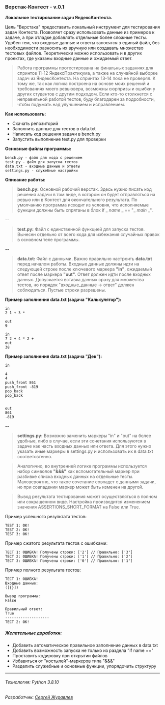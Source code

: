 ### Верстак-Контест - v.0.1
**Локальное тестирование задач ЯндексКонтеста.**

Цель "Верстака" предоставить локальный инструмент для тестирования задач Контеста. Позволяет сразу использовать данные из примеров к задаче, а при отладке добавлять отдельные более сложные тесты. Удобен тем, что входные данные и ответы заносятся в единый файл, без необходимости разносить их вручную или создавать множество тестовых файлов. Теоретически можно использовать и в других проектах, где указаны входные данные и ожидаемый ответ.

> Работа программы протестирована на финальных заданиях для спринтов 11-12 ЯндексПрактикума, а также на случайной выборке задач из ЯндексКонтеста. На спринтах 13-14 пока не проверял. К тому же, так как логика построена на основе моих решений и требованиях моего ревьювера, возможны сюрпризы и ошибки у других студентов с другим подходом. Если кто-то столкнется с неправильной работой тестов, буду благодарен за подробности, чтобы подумать над улучшением и исправлением.

**Как использовать:**
- Скачать репозиторий
- Заполнить данные для тестов в data.txt
- Написать код решения задачи в bench.ру
- Запустить выполнение test.ру для проверки

**Основные файлы программы:**
```
bench.py - файл для кода с решением
test.py - файл для запуска тестов
data.txt - входные данные и ответы
settings.py - служебные настройки
```
**Описание работы:**
>**bench.pу:**
Основной рабочий верстак. Здесь нужно писать код решения задачи в том виде, в котором он будет отправляться на ревью или в Контест для окончательного результата. По умолчанию программа исходит из условия, что исполняемые функции должны быть спрятаны в блок if _ _name_ _ == "_ _main_ _".

--

>**test.pу:**
Файл с единственной функцией для запуска тестов. Вынесен отдельно от всего кода для избежания случайных правок в основном теле программы.

--

>**data.txt:**
Файл с данными. Важно правильно настроить **data.txt** перед началом работы. Входные данные должны идти на следующей строке после ключевого маркера **"in"**, ожидаемый ответ после маркера **"out"**. Ответ должен идти после входных данных. Допускается вставка данных сразу для множества тестов, но порядок "входные_данные -> ответ" должен соблюдаться. Пустые строки разрешены.

**Пример заполнения data.txt (задача "Калькулятор"):**
```
in
2 1 + 3 *

out
9

in
7 2 + 4 * 2 +
out
38
```
**Пример заполнения data.txt (задача "Дек"):**
```
in

4
4
push_front 861
push_front -819
pop_back
pop_back


out
861
-819
```
--
>**settings.pу:**
Возможно заменить маркеры "in" и "out" на более удобные, либо в случае, если эти сочетания используются в задаче как часть входных данных или ответа. Для этого нужно указать иные маркеры в settings.pу и использовать их в data.txt соответсвтенно.

>Аналогично, во внутренней логике программы используется набор символов **"&&&"** как вспомогательный маркер при разбивке списка входных данных на отдельные тесты. Маловероятно, что такое сочетание совпадет с данными задачи, но при совпадении маркер может быть изменен на другой.

> Вывод результата тестирования может осуществляться в полном или сокращенном виде. Настройка  производится изменением значения ASSERTIONS_SHORT_FORMAT на False или True.

Пример успешного результата тестов:
```
TEST 1: ОК!
TEST 2: ОК!
TEST 3: ОК!
```

Пример сжатого результата тестов с ошибками:
```
ТЕСТ 1: ОШИБКА! Получены строки: ['2'] // Правильно: ['3']
ТЕСТ 2: ОШИБКА! Получены строки: ['1'] // Правильно: ['2']
ТЕСТ 3: ОШИБКА! Получены строки: ['0'] // Правильно: ['1']
```

Пример полного результата тестов:
```
ТЕСТ 1: ОШИБКА!
Входные данные:
([{}])

Вывод программы:
False

Правильный ответ:
True
--------------------
ТЕСТ 2: ОК!
```

##### Желательные доработки:
- Добавить автоматическое правильное заполнение данных в data.txt
- Добавить возможность запуска не только из раздела "if name =="
- Проставить кодировку при открытии файлов
- Избавиться от "костылей"-маркеров типа "&&&"
- Разделить служебные и основные функции, упорядочить структуру

---
###### Технология: Python 3.8.10
###### Разработчик: [Сергей Журавлев](https://github.com/geocrane)
